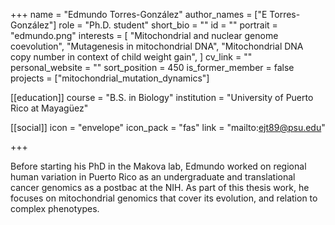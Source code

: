 +++
name = "Edmundo Torres-González"
author_names = ["E Torres-González"]
role = "Ph.D. student"
short_bio = ""
id = ""
portrait = "edmundo.png"
interests = [
  "Mitochondrial and nuclear genome coevolution",
  "Mutagenesis in mitochondrial DNA",
  "Mitochondrial DNA copy number in context of child weight gain",
]
cv_link = ""
personal_website = ""
sort_position = 450
is_former_member = false
projects = ["mitochondrial_mutation_dynamics"]

[[education]]
  course = "B.S. in Biology"
  institution = "University of Puerto Rico at Mayagüez"

[[social]]
    icon = "envelope"
    icon_pack = "fas"
    link = "mailto:ejt89@psu.edu"


+++

Before starting his PhD in the Makova lab, Edmundo worked on regional
human variation in Puerto Rico as an undergraduate and translational
cancer genomics as a postbac at the NIH.  As part of this thesis work,
he focuses on mitochondrial genomics that cover its evolution, and
relation to complex phenotypes.
